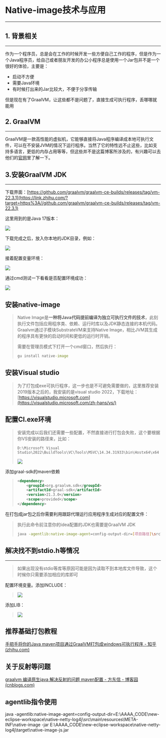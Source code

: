 # Native-image技术与应用

---



## 1. 背景相关

---

作为一个程序员，总是会在工作的时候开发一些方便自己工作的程序，但是作为一个Java程序员，给自己或者朋友开发的办公小程序总是使用一个Jar包并不是一个很好的体验，主要是：

- 启动不方便
- 需要Java环境
- 有时候打出来的Jar比较大，不便于分享传输

但是现在有了GraalVM，让这些都不是问题了，直接生成可执行程序，丢哪哪就能用



## 2. GraalVM

---

GraalVM是一款高性能的虚拟机，它能够直接将Java程序编译成本地可执行文件，可以在不安装JVM的情况下运行程序。当然了它的特性远不止这些，比如支持多语言，更低的内存占用等等，但这些并不是这篇博客所涉及的，有兴趣可以去他们的[官网](https://www.graalvm.org/)里了解一下。





## 3.安装GraalVM JDK

---

下载界面：[https://github.com/graalvm/graalvm-ce-builds/releases/tag/vm-22.3.1](https://link.zhihu.com/?target=https%3A//github.com/graalvm/graalvm-ce-builds/releases/tag/vm-22.3.1)

这里用到的是Java 17版本：

![](图片文件\native-image\Snipaste_2023-11-03_21-14-01.png)



下载完成之后，放入你本地的JDK目录，例如：

![](图片文件\native-image\Snipaste_2023-11-04_19-28-17.png)

接着配置变量环境：

![](图片文件\native-image\Snipaste_2023-11-04_19-28-47.png)

通过cmd测试一下看看是否配置环境成功：

![](图片文件\native-image\Snipaste_2023-11-04_19-29-28.png)



## 安装native-image

> Native Image是**一种将Java代码提前编译为独立可执行文件的技术**，此刻执行文件包括应用程序类、依赖、运行时库以及JDK静态连接的本机代码。 Graalvm通过子模块SubstrateVM来支持Native Image，相比JVM其生成的程序具有更快的启动时间和更低的运行时开销。
>
> 需要在管理员模式下打开一个cmd窗口，然后执行：
>
> ```cmd
> gu install native-image
> ```



## 安装Visual studio

> 为了打包成exe可执行程序，这一步也是不可避免需要做的，这里推荐安装2019版本之后的，我安装的是visual studio 2022，下载地址：[https://visualstudio.microsoft.com](https://visualstudio.microsoft.com/zh-hans/vs/)



## 配置Cl.exe环境

>  安装完成以后我们还需要一些配置，不然直接进行打包会失败，这个要根据你VS安装的路径来，比如：
>
>  ```text
> D:\Microsoft Visual Studio\2022\BuildTools\VC\Tools\MSVC\14.34.31933\bin\Hostx64\x64
>  ```
>
>  ![](图片文件\native-image\Snipaste_2023-11-04_19-35-41.png)
>





添加graal-sdk的maven依赖

> ```xml
> <dependency>
>     <groupId>org.graalvm.sdk</groupId>
>     <artifactId>graal-sdk</artifactId>
>     <version>21.3.0</version>
>     <scope>provided</scope>
> </dependency>
> ```

在打包成jar包之后你需要利用跟踪代理运行应用程序生成对应的配置文件：

> 执行此命令前注意你的idea配置的JDK也需要是GraalVM JDK
>
> ```bash
> java -agentlib:native-image-agent=config-output-dir=[项目路径]\src\main\resources\META-INF\native-image -jar [你的打包好的jar包路径]
> ```



## 解决找不到stdio.h等情况

---

> 如果出现没有stdio等库等原因可能是因为读取不到本地库文件导致，这个时候你只需要添加相应的库即可

配置环境变量。添加INCLUDE：

> ![](图片文件\native-image\Snipaste_2023-11-04_19-51-03.png)

添加LIB：

> ![](图片文件\native-image\Snipaste_2023-11-04_19-52-06.png)



## 推荐基础打包教程

[手把手将你的Java maven项目通过GraalVM打包成windows可执行程序 - 知乎 (zhihu.com)](https://zhuanlan.zhihu.com/p/613341871)



## 关于反射等问题

[graalvm 编译原生java 解决反射的问题 maven配置 - 方东信 - 博客园 (cnblogs.com)](https://www.cnblogs.com/cfas/p/16339789.html)



## agentlib指令使用

java -agentlib:native-image-agent=config-output-dir=E:\AAAA_CODE\new-eclipse-workspace\native-netty-log4j\src\main\resources\META-INF\native-image -jar E:\AAAA_CODE\new-eclipse-workspace\native-netty-log4j\target\native-image-js.jar